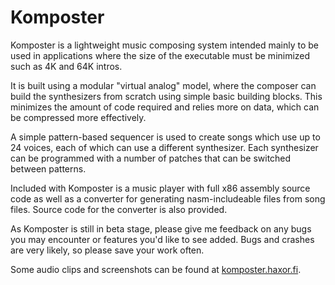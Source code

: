 Komposter
=========

Komposter is a lightweight music composing system intended mainly to be used in applications where the size of the executable must be minimized such as 4K and 64K intros.

It is built using a modular "virtual analog" model, where the composer can build the synthesizers from scratch using simple basic building blocks. This minimizes the amount of code required and relies more on data, which can be compressed more effectively.

A simple pattern-based sequencer is used to create songs which use up to 24 voices, each of which can use a different synthesizer. Each synthesizer can be programmed with a number of patches that can be switched between patterns.

Included with Komposter is a music player with full x86 assembly source code as well as a converter for generating nasm-includeable files from song files. Source code for the converter is also provided.

As Komposter is still in beta stage, please give me feedback on any bugs you may encounter or features you'd like to see added. Bugs and crashes are very likely, so please save your work often.

Some audio clips and screenshots can be found at <a href="http://komposter.haxor.fi/">komposter.haxor.fi</a>.

